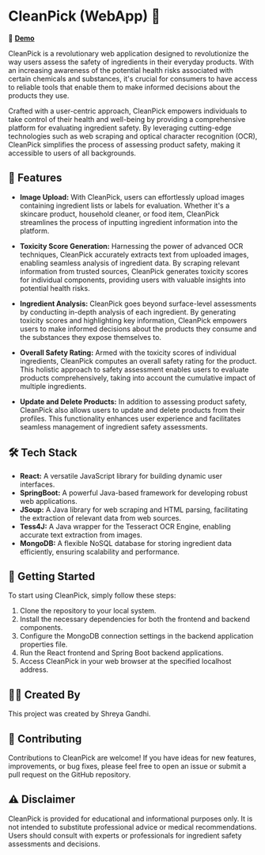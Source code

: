 # CleanPick (WebApp) 🌱

🔗 [**Demo**](https://vimeo.com/930008560)

CleanPick is a revolutionary web application designed to revolutionize the way users assess the safety of ingredients in their everyday products. With an increasing awareness of the potential health risks associated with certain chemicals and substances, it's crucial for consumers to have access to reliable tools that enable them to make informed decisions about the products they use.

Crafted with a user-centric approach, CleanPick empowers individuals to take control of their health and well-being by providing a comprehensive platform for evaluating ingredient safety. By leveraging cutting-edge technologies such as web scraping and optical character recognition (OCR), CleanPick simplifies the process of assessing product safety, making it accessible to users of all backgrounds.

## 🚀 Features

- **Image Upload:** With CleanPick, users can effortlessly upload images containing ingredient lists or labels for evaluation. Whether it's a skincare product, household cleaner, or food item, CleanPick streamlines the process of inputting ingredient information into the platform.

- **Toxicity Score Generation:** Harnessing the power of advanced OCR techniques, CleanPick accurately extracts text from uploaded images, enabling seamless analysis of ingredient data. By scraping relevant information from trusted sources, CleanPick generates toxicity scores for individual components, providing users with valuable insights into potential health risks.

- **Ingredient Analysis:** CleanPick goes beyond surface-level assessments by conducting in-depth analysis of each ingredient. By generating toxicity scores and highlighting key information, CleanPick empowers users to make informed decisions about the products they consume and the substances they expose themselves to.

- **Overall Safety Rating:** Armed with the toxicity scores of individual ingredients, CleanPick computes an overall safety rating for the product. This holistic approach to safety assessment enables users to evaluate products comprehensively, taking into account the cumulative impact of multiple ingredients.

- **Update and Delete Products:** In addition to assessing product safety, CleanPick also allows users to update and delete products from their profiles. This functionality enhances user experience and facilitates seamless management of ingredient safety assessments.

## 🛠️ Tech Stack

- **React:** A versatile JavaScript library for building dynamic user interfaces.
- **SpringBoot:** A powerful Java-based framework for developing robust web applications.
- **JSoup:** A Java library for web scraping and HTML parsing, facilitating the extraction of relevant data from web sources.
- **Tess4J:** A Java wrapper for the Tesseract OCR Engine, enabling accurate text extraction from images.
- **MongoDB:** A flexible NoSQL database for storing ingredient data efficiently, ensuring scalability and performance.

## 🏁 Getting Started

To start using CleanPick, simply follow these steps:

1. Clone the repository to your local system.
2. Install the necessary dependencies for both the frontend and backend components.
3. Configure the MongoDB connection settings in the backend application properties file.
4. Run the React frontend and Spring Boot backend applications.
5. Access CleanPick in your web browser at the specified localhost address.

## 👨‍💻 Created By

This project was created by Shreya Gandhi. 

## 🤝 Contributing

Contributions to CleanPick are welcome! If you have ideas for new features, improvements, or bug fixes, please feel free to open an issue or submit a pull request on the GitHub repository.

## ⚠️ Disclaimer

CleanPick is provided for educational and informational purposes only. It is not intended to substitute professional advice or medical recommendations. Users should consult with experts or professionals for ingredient safety assessments and decisions.


